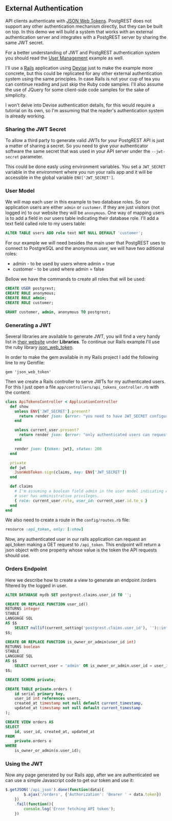 ## External Authentication

API clients authenticate with [JSON Web Tokens](http://jwt.io).
PostgREST does not support any other authentication mechanism
directly, but they can be built on top. In this demo we will build
a system that works with an external authentication server
and integrates with a PostgREST server by sharing the same JWT secret.

For a better understanding of JWT and PostgREST authentication system you should read
the [User Management](users/) example as well.

I'll use a [Rails](http://rubyonrails.org) application using [Devise](https://github.com/plataformatec/devise)
just to make the example more concrete, but this could be replicated for
any other external authentication system using the same principles.
In case Rails is not your cup of tea you can continue reading and
just skip the Ruby code samples. I'll also assume
the use of JQuery for some client-side code samples for the sake of simplicity.

I won't delve into Devise authentication details, for this would require a tutorial on its own,
so I'm assuming that the reader's authentication system is already working.

### Sharing the JWT Secret

To allow a third party to generate valid JWTs for your PostgREST API
is just a matter of sharing a secret. So you need to give your authenticator
software the same secret that was used in your API server under the ```--jwt-secret```
parameter.

This could be done easly using environment variables. You set a ```JWT_SECRET``` variable
in the environment where you run your rails app and it will be accessible in the global
variable ```ENV['JWT_SECRET']```.

### User Model

We will map each user in this example to two database roles.
So our application users are either ```admin``` or ```customer```.
If they are just visitors (not logged in) to our website they will be ```anonymous```.
One way of mapping users is to add a field in our users table indicating their database role.
I'll add a text field called role to my users table:

```sql
ALTER TABLE users ADD role text NOT NULL DEFAULT 'customer';
```

For our example we will need besides the main user that PostgREST uses to connect to PostgreSQL
and the anonymous user, we will have two aditional roles:

* admin - to be used by users where admin = true
* customer - to be used where admin = false

Bellow we have the commands to create all roles that will be used:
```sql
CREATE USER postgrest;
CREATE ROLE anonymous;
CREATE ROLE admin;
CREATE ROLE customer;

GRANT customer, admin, anonymous TO postgrest;
```

### Generating a JWT

Several libraries are available to generate JWT, you will find a very handy list in [their website](http://jwt.io)
under **Libraries**.
To continue our Rails example I'll use the ruby library [json_web_token](https://github.com/garyf/json_web_token).

In order to make the gem available in my Rails project I add the following line to my Gemfile:

```
gem 'json_web_token'
```

Then we create a Rails controller to serve JWTs for my authenticated users.
For this I just open a file ```app/controllers/api_tokens_controller.rb``` with the content:

```ruby
class ApiTokensController < ApplicationController
  def show
    unless ENV['JWT_SECRET'].present?
      return render json: {error: "you need to have JWT_SECRET configured to get an API token"}, status: 500
    end

    unless current_user.present?
      return render json: {error: "only authenticated users can request the API token"}, status: 401
    end

    render json: {token: jwt}, status: 200
  end

  private
  def jwt
    JsonWebToken.sign(claims, key: ENV['JWT_SECRET'])
  end

  def claims
    # I'm assuming a boolean field admin in the user model indicating wheter the
    # user has administrative privileges.
    { role: current_user.role, user_id: current_user.id.to_s }
  end
end
```

We also need to create a route in the ```config/routes.rb``` file:

```ruby
resource :api_token, only: [:show]
```

Now, any authenticated user in our rails application can request an api_token making a GET
request to ```/api_token```. This endpoint will return a json object with one property
whose value is the token the API requests should use.

### Orders Endpoint

Here we describe how to create a view to generate an endpoint /orders filtered by
the logged in user.
```sql
ALTER DATABASE mydb SET postgrest.claims.user_id TO '';

CREATE OR REPLACE FUNCTION user_id()
RETURNS integer
STABLE
LANGUAGE SQL
AS $$
    SELECT nullif(current_setting('postgrest.claims.user_id'), '')::integer;
$$;

CREATE OR REPLACE FUNCTION is_owner_or_admin(user_id int)
RETURNS boolean
STABLE
LANGUAGE SQL
AS $$
    SELECT current_user = 'admin' OR is_owner_or_admin.user_id = user_id();
$$;

CREATE SCHEMA private;

CREATE TABLE private.orders (
    id serial primary key,
    user_id int references users,
    created_at timestamp not null default current_timestamp,
    updated_at timestamp not null default current_timestamp
);

CREATE VIEW orders AS
SELECT
    id, user_id, created_at, updated_at
FROM
    private.orders o
WHERE
    is_owner_or_admin(o.user_id);
```

### Using the JWT

Now any page generated by our Rails app, after we are authenticated we can use a simple
Javascript code to get our token and use it:
```javascript
$.getJSON('/api_json').done(function(data){
        $.ajax('/orders', {'Authorization': 'Bearer ' + data.token})
    })
    .fail(function(){
        console.log('Error fetching API token');
    })
```
